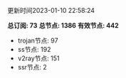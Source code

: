 更新时间2023-01-10 22:58:24

**总订阅: 73**
**总节点: 1386**
**有效节点: 442**
- trojan节点: 97
- ss节点: 192
- v2ray节点: 151
- ssr节点: 2
